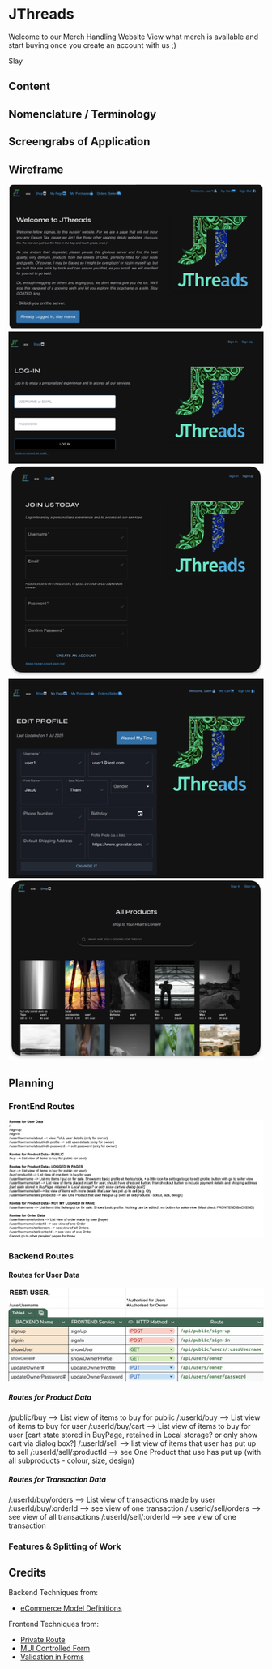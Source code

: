 # JThreads

Welcome to our Merch Handling Website View what merch is available and start buying once you create an account with us ;)

Slay

## Content

## Nomenclature / Terminology

## Screengrabs of Application

## Wireframe

![Homepage](photosREADME/Homepage.png)
![Signin](photosREADME/SignIn.png)
![SignUp](photosREADME/SignUp.png)
![EditProfile](photosREADME/EditProfile.png)
![BuyAll](photosREADME/BuyAll.png)

## Planning

### FrontEnd Routes

![Frontend Routes](./photosREADME/FE_AllRoutes.png)

### Backend Routes

#### Routes for User Data

![User Routes](./photosREADME/BE_REST_UserRoutes.png)

##### Routes for Product Data

/public/buy --> List view of items to buy for public
/:userId/buy --> List view of items to buy for user
/:userId/buy/cart --> List view of items to buy for user [cart state stored in BuyPage, retained in Local storage? or only show cart via dialog box?]
/:userId/sell --> list view of items that user has put up to sell
/:userId/sell/:productId --> see One Product that use has put up (with all subproducts - colour, size, design)

##### Routes for Transaction Data

/:userId/buy/orders --> List view of transactions made by user
/:userId/buy/:orderId --> see view of one transaction
/:userId/sell/orders --> see view of all transactions
/:userId/sell/:orderId --> see view of one transaction

### Features & Splitting of Work

## Credits

Backend Techniques from:

- [eCommerce Model Definitions](https://dev.to/ezzdinatef/ecommerce-database-design-1ggc)

Frontend Techniques from:

- [Private Route](https://medium.com/@bhairabpatra.iitd/private-routes-in-react-559a7d8d161f)
- [MUI Controlled Form](https://dev.to/melissajlw/how-to-create-a-controlled-form-in-mui-material-ui-4gm9)
- [Validation in Forms](https://muhimasri.com/blogs/mui-validation/)
